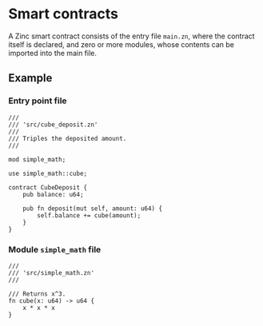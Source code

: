 # Smart contracts

A Zinc smart contract consists of the entry file `main.zn`, where the contract
itself is declared, and zero or more modules, whose contents can be imported
into the main file.

## Example

### Entry point file

```rust,no_run,noplaypen
/// 
/// 'src/cube_deposit.zn'
///
/// Triples the deposited amount.
///

mod simple_math;

use simple_math::cube;

contract CubeDeposit {
    pub balance: u64;

    pub fn deposit(mut self, amount: u64) {
        self.balance += cube(amount);
    }
}
```

### Module `simple_math` file

```rust,no_run,noplaypen
/// 
/// 'src/simple_math.zn'
/// 

/// Returns x^3.
fn cube(x: u64) -> u64 {
    x * x * x
}
```
